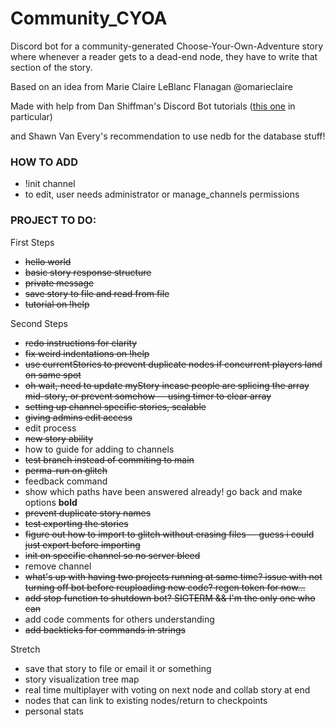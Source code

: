 # Community_CYOA

Discord bot for a community-generated Choose-Your-Own-Adventure story where whenever a reader gets to a dead-end node, they have to write that section of the story.

Based on an idea from Marie Claire LeBlanc Flanagan @omarieclaire

Made with help from Dan Shiffman's Discord Bot tutorials ([this one](https://github.com/CodingTrain/Discord-Bot-Choo-Choo) in particular) 

and Shawn Van Every's recommendation to use nedb for the database stuff!


### HOW TO ADD
- !init channel
- to edit, user needs administrator or manage_channels permissions


### PROJECT TO DO:

First Steps
- ~~hello world~~
- ~~basic story response structure~~
- ~~private message~~
- ~~save story to file and read from file~~
- ~~tutorial on !help~~

Second Steps
- ~~redo instructions for clarity~~
- ~~fix weird indentations on !help~~
- ~~use currentStories to prevent duplicate nodes if concurrent players land on same spot~~
- ~~oh wait, need to update myStory incase people are splicing the array mid-story, or prevent somehow -- using timer to clear array~~
- ~~setting up channel specific stories, scalable~~
- ~~giving admins edit access~~
- edit process
- ~~new story ability~~
- how to guide for adding to channels
- ~~test branch instead of commiting to main~~
- ~~perma-run on glitch~~
- feedback command
- show which paths have been answered already! go back and make options **bold**
- ~~prevent duplicate story names~~
- ~~test exporting the stories~~
- ~~figure out how to import to glitch without erasing files -- guess i could just export before importing~~
- ~~init on specific channel so no server bleed~~
- remove channel
- ~~what's up with having two projects running at same time? issue with not turning off bot before reuploading new code? regen token for now...~~
- ~~add stop function to shutdown bot? SIGTERM && I'm the only one who can~~
- add code comments for others understanding
- ~~add backticks for commands in strings~~

Stretch
- save that story to file or email it or something
- story visualization tree map
- real time multiplayer with voting on next node and collab story at end
- nodes that can link to existing nodes/return to checkpoints
- personal stats

